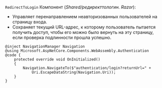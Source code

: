 `RedirectToLogin` Компонент (*Shared/редиректтологин. Razor*):

* Управляет перенаправлением неавторизованных пользователей на страницу входа.
* Сохраняет текущий URL-адрес, к которому пользователь пытается получить доступ, чтобы его можно было вернуть на эту страницу, если проверка подлинности прошла успешно.

```razor
@inject NavigationManager Navigation
@using Microsoft.AspNetCore.Components.WebAssembly.Authentication
@code {
    protected override void OnInitialized()
    {
        Navigation.NavigateTo($"authentication/login?returnUrl=" +
            Uri.EscapeDataString(Navigation.Uri));
    }
}
```
